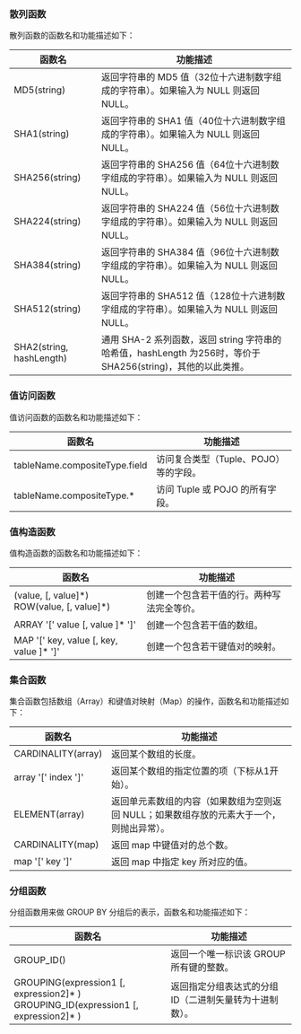 ### 散列函数
散列函数的函数名和功能描述如下：

| 函数名                   | 功能描述                                                     |
| ------------------------ | ------------------------------------------------------------ |
| MD5(string)              | 返回字符串的 MD5 值（32位十六进制数字组成的字符串）。如果输入为 NULL 则返回 NULL。 |
| SHA1(string)             | 返回字符串的 SHA1 值（40位十六进制数字组成的字符串）。如果输入为 NULL 则返回 NULL。 |
| SHA256(string)           | 返回字符串的 SHA256 值（64位十六进制数字组成的字符串）。如果输入为 NULL 则返回 NULL。 |
| SHA224(string)           | 返回字符串的 SHA224 值（56位十六进制数字组成的字符串）。如果输入为 NULL 则返回 NULL。 |
| SHA384(string)           | 返回字符串的 SHA384 值（96位十六进制数字组成的字符串）。如果输入为 NULL 则返回 NULL。 |
| SHA512(string)           | 返回字符串的 SHA512 值（128位十六进制数字组成的字符串）。如果输入为 NULL 则返回 NULL。 |
| SHA2(string, hashLength) | 通用 SHA-2 系列函数，返回 string 字符串的哈希值，hashLength 为256时，等价于 SHA256(string)，其他的以此类推。 |

### 值访问函数
值访问函数的函数名和功能描述如下：

| 函数名                        | 功能描述                              |
| ----------------------------- | ------------------------------------- |
| tableName.compositeType.field | 访问复合类型（Tuple、POJO）等的字段。 |
| tableName.compositeType.\*    | 访问 Tuple 或 POJO 的所有字段。       |

### 值构造函数
值构造函数的函数名和功能描述如下：

| 函数名                                          | 功能描述                                   |
| ----------------------------------------------- | ------------------------------------------ |
| (value, [, value]\*)<br>ROW(value, [, value]\*) | 创建一个包含若干值的行。两种写法完全等价。 |
| ARRAY '[' value [, value ]\* ']'                | 创建一个包含若干值的数组。                 |
| MAP '[' key, value [, key, value ]\* ']'        | 创建一个包含若干键值对的映射。             |

### 集合函数
集合函数包括数组（Array）和键值对映射（Map）的操作，函数名和功能描述如下：

| 函数名              | 功能描述                                                     |
| ------------------- | ------------------------------------------------------------ |
| CARDINALITY(array)  | 返回某个数组的长度。                                         |
| array '[' index ']' | 返回某个数组的指定位置的项（下标从1开始）。                  |
| ELEMENT(array)      | 返回单元素数组的内容（如果数组为空则返回 NULL；如果数组存放的元素大于一个，则抛出异常）。 |
| CARDINALITY(map)    | 返回 map 中键值对的总个数。                                  |
| map '[' key ']'     | 返回 map 中指定 key 所对应的值。                             |

### 分组函数

分组函数用来做 GROUP BY 分组后的表示，函数名和功能描述如下：

| 函数名                                                       | 功能描述                                                |
| ------------------------------------------------------------ | ------------------------------------------------------- |
| GROUP_ID()                                                   | 返回一个唯一标识该 GROUP 所有键的整数。                 |
| GROUPING(expression1 [, expression2]\* )<br>GROUPING_ID(expression1 [, expression2]\* ) | 返回指定分组表达式的分组 ID（二进制矢量转为十进制数）。 |
